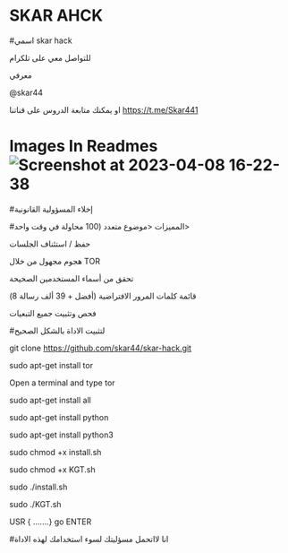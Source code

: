 # SKAR AHCK

#اسمي skar hack
 
   للتواصل معي على تلكرام 
   
   معرفي 
   
   @skar44
   
  او يمكنك متابعة الدروس على قناتنا
  https://t.me/Skar441
  
   
  
   
   #  Images In Readmes   ![Screenshot at 2023-04-08 16-22-38](https://user-images.githubusercontent.com/54996997/230741391-7bf441c1-9de5-4d3c-8ba0-e62da5db7140.png)

   
  


   
   
   #إخلاء المسؤولية القانونية
   
   #المميزات
     <موضوع متعدد (100 محاولة في وقت واحد>
      
   حفظ / استئناف الجلسات
   
   هجوم مجهول من خلال TOR


تحقق من أسماء المستخدمين الصحيحة


قائمة كلمات المرور الافتراضية (أفضل + 39 ألف رسالة 8)


فحص وتثبيت جميع التبعيات

   
   #لتثبيت الاداة بالشكل الصحيح
   
   git clone https://github.com/skar44/skar-hack.git
   
 
 
   sudo apt-get install tor
   
   Open a terminal and type tor
   
  sudo apt-get install all
   
  sudo apt-get install python
   
   sudo apt-get install python3
   
  sudo chmod +x install.sh
   
   sudo chmod +x KGT.sh
   
  sudo ./install.sh
   
  sudo ./KGT.sh
  
  USR { .......}
 go  ENTER
   
   #انا لااتحمل مسؤليتك لسوء استخدامك لهذه الاداة 
